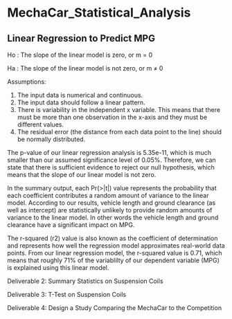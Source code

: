 # MechaCar_Statistical_Analysis
## Linear Regression to Predict MPG

Ho : The slope of the linear model is zero, or m = 0

Ha : The slope of the linear model is not zero, or m ≠ 0

Assumptions:
1. The input data is numerical and continuous.
2. The input data should follow a linear pattern.
3. There is variability in the independent x variable. This means that there must be more than one observation in the x-axis and they must be different values.
4. The residual error (the distance from each data point to the line) should be normally distributed.

The p-value of our linear regression analysis is 5.35e-11, which is much smaller than our assumed significance level of 0.05%. Therefore, we can state that there is sufficient evidence to reject our null hypothesis, which means that the slope of our linear model is not zero.

In the summary output, each Pr(>|t|) value represents the probability that each coefficient contributes a random amount of variance to the linear model. According to our results, vehicle length and ground clearance (as well as intercept) are statistically unlikely to provide random amounts of variance to the linear model. In other words the vehicle length and ground clearance have a significant impact on MPG. 

The r-squared (r2) value is also known as the coefficient of determination and represents how well the regression model approximates real-world data points.
From our linear regression model, the r-squared value is 0.71, which means that roughly 71% of the variablilty of our dependent variable (MPG) is explained using this linear model.

Deliverable 2: Summary Statistics on Suspension Coils

Deliverable 3: T-Test on Suspension Coils

Deliverable 4: Design a Study Comparing the MechaCar to the Competition
